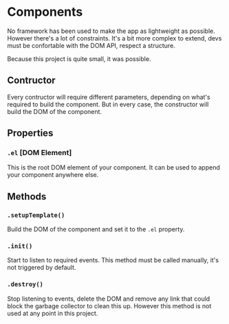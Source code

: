 # Components

No framework has been used to make the app as lightweight as possible. However there's a lot of constraints. It's a bit more complex to extend, devs must be confortable with the DOM API, respect a structure.

Because this project is quite small, it was possible.

## Contructor

Every contructor will require different parameters, depending on what's required to build the component. But in every case, the constructor will build the DOM of the component.

## Properties

### `.el` [DOM Element]

This is the root DOM element of your component. It can be used to append your component anywhere else.

## Methods

### `.setupTemplate()`

Build the DOM of the component and set it to the `.el` property.

### `.init()`

Start to listen to required events. This method must be called manually, it's not triggered by default.

### `.destroy()`

Stop listening to events, delete the DOM and remove any link that could block the garbage collector to clean this up. However this method is not used at any point in this project.
